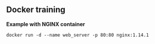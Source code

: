 ## Docker training

**Example with NGINX container**

```
docker run -d --name web_server -p 80:80 nginx:1.14.1
```
